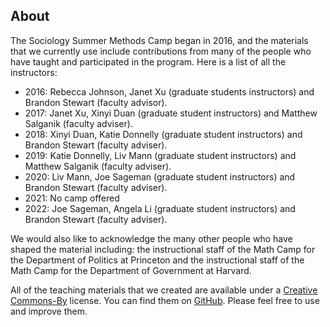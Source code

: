 ## About

The Sociology Summer Methods Camp began in 2016, and the materials that we currently use include contributions from many of the people who have taught and participated in the program.  Here is a list of all the instructors:

- 2016: Rebecca Johnson, Janet Xu (graduate students instructors) and Brandon Stewart (faculty advisor).
- 2017: Janet Xu, Xinyi Duan (graduate student instructors) and Matthew Salganik (faculty adviser).
- 2018: Xinyi Duan, Katie Donnelly (graduate student instructors) and Brandon Stewart (faculty adviser).
- 2019: Katie Donnelly, Liv Mann (graduate student instructors) and Matthew Salganik (faculty adviser).
- 2020: Liv Mann, Joe Sageman (graduate student instructors) and Brandon Stewart (faculty adviser).
- 2021: No camp offered
- 2022: Joe Sageman, Angela Li (graduate student instructors) and Brandon Stewart (faculty adviser).

We would also like to acknowledge the many other people who have shaped the material including: the instructional staff of the Math Camp for the Department of Politics at Princeton and the instructional staff of the Math Camp for the Department of Government at Harvard.

All of the teaching materials that we created are available under a [Creative Commons-By](https://creativecommons.org/licenses/by/4.0/) license. You can find them on [GitHub](https://github.com/bstewart/princeton_methods_camp). Please feel free to use and improve them.
